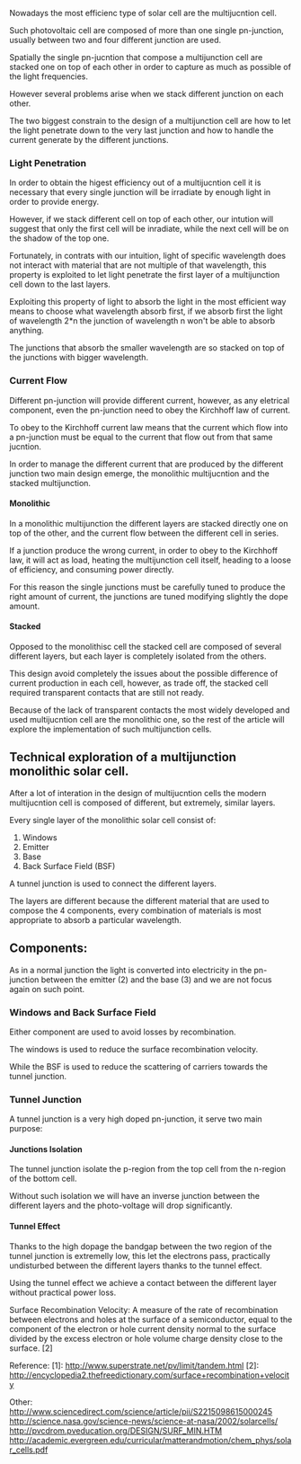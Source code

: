 
Nowadays the most efficienc type of solar cell are the multijucntion cell.

Such photovoltaic cell are composed of more than one single pn-junction, usually between two and four different junction are used.

Spatially the single pn-jucntion that compose a multijunction cell are stacked one on top of each other in order to capture as much as possible of the light frequencies.

However several problems arise when we stack different junction on each other.

The two biggest constrain to the design of a multijunction cell are how to let the light penetrate down to the very last junction and how to handle the current generate by the different junctions.

### Light Penetration

In order to obtain the higest efficiency out of a multijucntion cell it is necessary that every single junction will be irradiate by enough light in order to provide energy.

However, if we stack different cell on top of each other, our intution will suggest that only the first cell will be inradiate, while the next cell will be on the shadow of the top one.

Fortunately, in contrats with our intuition, light of specific wavelength does not interact with material that are not multiple of that wavelength, this property is exploited to let light penetrate the first layer of a multijunction cell down to the last layers.

Exploiting this property of light to absorb the light in the most efficient way means to choose what wavelength absorb first, if we absorb first the light of wavelength 2*n the junction of wavelength n won't be able to absorb anything.

The junctions that absorb the smaller wavelength are so stacked on top of the junctions with bigger wavelength.

### Current Flow

Different pn-junction will provide different current, however, as any eletrical component, even the pn-junction need to obey the Kirchhoff law of current.

To obey to the Kirchhoff current law means that the current which flow into a pn-junction must be equal to the current that flow out from that same jucntion.

In order to manage the different current that are produced by the different junction two main design emerge, the monolithic multijucntion and the stacked multijunction.

#### Monolithic

In a monolithic multijunction the different layers are stacked directly one on top of the other, and the current flow between the different cell in series.

If a junction produce the wrong current, in order to obey to the Kirchhoff law, it will act as load, heating the multijunction cell itself, heading to a loose of efficiency, and consuming power directly.

For this reason the single junctions must be carefully tuned to produce the right amount of current, the junctions are tuned modifying slightly the dope amount.

#### Stacked

Opposed to the monolithisc cell the stacked cell are composed of several different layers, but each layer is completely isolated from the others.

This design avoid completely the issues about the possible difference of current production in each cell, however, as trade off, the stacked cell required transparent contacts that are still not ready.

Because of the lack of transparent contacts the most widely developed and used multijucntion cell are the monolithic one, so the rest of the article will explore the implementation of such multijunction cells.

## Technical exploration of a multijunction monolithic solar cell.

After a lot of interation in the design of multijucntion cells the modern multijucntion cell is composed of different, but extremely, similar layers.

Every single layer of the monolithic solar cell consist of:

1. Windows
2. Emitter
3. Base
4. Back Surface Field (BSF)

A tunnel junction is used to connect the different layers.

The layers are different because the different material that are used to compose the 4 components, every combination of materials is most appropriate to absorb a particular wavelength.

## Components:

As in a normal junction the light is converted into electricity in the pn-junction between the emitter (2) and the base (3) and we are not focus again on such point.

### Windows and Back Surface Field

Either component are used to avoid losses by recombination.

The windows is used to reduce the surface recombination velocity.

While the BSF is used to reduce the scattering of carriers towards the tunnel junction.

### Tunnel Junction

A tunnel junction is a very high doped pn-junction, it serve two main purpose:

#### Junctions Isolation

The tunnel junction isolate the p-region from the top cell from the n-region of the bottom cell.

Without such isolation we will have an inverse junction between the different layers and the photo-voltage will drop significantly.

#### Tunnel Effect

Thanks to the high dopage the bandgap between the two region of the tunnel junction is extremelly low, this let the electrons pass, practically undisturbed between the different layers thanks to the tunnel effect.

Using the tunnel effect we achieve a contact between the different layer without practical power loss.


Surface Recombination Velocity: A measure of the rate of recombination between electrons and holes at the surface of a semiconductor, equal to the component of the electron or hole current density normal to the surface divided by the excess electron or hole volume charge density close to the surface. [2]

Reference:
[1]: http://www.superstrate.net/pv/limit/tandem.html
[2]: http://encyclopedia2.thefreedictionary.com/surface+recombination+velocity

Other:
http://www.sciencedirect.com/science/article/pii/S2215098615000245
http://science.nasa.gov/science-news/science-at-nasa/2002/solarcells/
http://pvcdrom.pveducation.org/DESIGN/SURF_MIN.HTM
http://academic.evergreen.edu/curricular/matterandmotion/chem_phys/solar_cells.pdf
